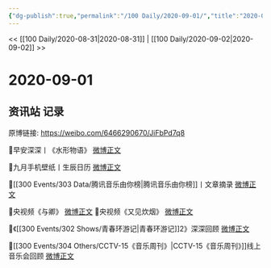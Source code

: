 ```yaml
---
{"dg-publish":true,"permalink":"/100 Daily/2020-09-01/","title":"2020-09-01","created":"2023-04-07T12:43:16.052+08:00","updated":"2023-04-07T12:44:21.450+08:00"}
---
```



<< [[100 Daily/2020-08-31\|2020-08-31]] | [[100 Daily/2020-09-02\|2020-09-02]] >>

# 2020-09-01

## 资讯站 记录

原博链接: https://weibo.com/6466290670/JiFbPd7q8

🌟早安深深丨《水形物语》 [微博正文](https://m.weibo.cn/6466290670/4544270536546199)

🌟九月手机壁纸丨生辰日历 [微博正文](https://m.weibo.cn/6466290670/4544279579467479)

🌟[[300 Events/303 Data/腾讯音乐由你榜\|腾讯音乐由你榜]]丨文章摘录 [微博正文](https://m.weibo.cn/6466290670/4544442705385436)

🌟央视频《与卿》 [微博正文](https://m.weibo.cn/6466290670/4544388355327151)
🌟央视频《又见炊烟》 [微博正文](https://m.weibo.cn/6466290670/4544478549639571)

🌟《[[300 Events/302 Shows/青春环游记\|青春环游记]]2》深深回顾 [微博正文](https://m.weibo.cn/6466290670/4544347830488524)

🌟[[300 Events/304 Others/CCTV-15《音乐周刊》\|CCTV-15《音乐周刊》]]线上音乐会回顾 [微博正文](https://m.weibo.cn/6466290670/4544508644298537)
